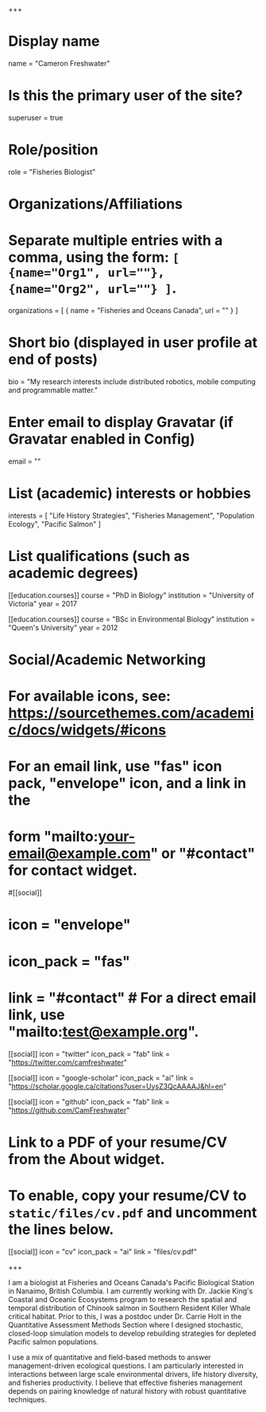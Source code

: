 +++
# Display name
name = "Cameron Freshwater"

# Is this the primary user of the site?
superuser = true

# Role/position
role = "Fisheries Biologist"

# Organizations/Affiliations
#   Separate multiple entries with a comma, using the form: `[ {name="Org1", url=""}, {name="Org2", url=""} ]`.
organizations = [ { name = "Fisheries and Oceans Canada", url = "" } ]

# Short bio (displayed in user profile at end of posts)
bio = "My research interests include distributed robotics, mobile computing and programmable matter."

# Enter email to display Gravatar (if Gravatar enabled in Config)
email = ""

# List (academic) interests or hobbies
interests = [
  "Life History Strategies",
  "Fisheries Management",
  "Population Ecology",
  "Pacific Salmon"
]

# List qualifications (such as academic degrees)
[[education.courses]]
  course = "PhD in Biology"
  institution = "University of Victoria"
  year = 2017

[[education.courses]]
  course = "BSc in Environmental Biology"
  institution = "Queen's University"
  year = 2012

# Social/Academic Networking
# For available icons, see: https://sourcethemes.com/academic/docs/widgets/#icons
#   For an email link, use "fas" icon pack, "envelope" icon, and a link in the
#   form "mailto:your-email@example.com" or "#contact" for contact widget.

#[[social]]
# icon = "envelope"
#  icon_pack = "fas"
# link = "#contact"  # For a direct email link, use "mailto:test@example.org".

[[social]]
  icon = "twitter"
  icon_pack = "fab"
  link = "https://twitter.com/camfreshwater"

[[social]]
  icon = "google-scholar"
  icon_pack = "ai"
  link = "https://scholar.google.ca/citations?user=UysZ3QcAAAAJ&hl=en"

[[social]]
  icon = "github"
  icon_pack = "fab"
  link = "https://github.com/CamFreshwater"

# Link to a PDF of your resume/CV from the About widget.
# To enable, copy your resume/CV to `static/files/cv.pdf` and uncomment the lines below.
[[social]]
  icon = "cv"
  icon_pack = "ai"
  link = "files/cv.pdf"

+++

I am a biologist at Fisheries and Oceans Canada's Pacific Biological Station in Nanaimo, British Columbia. I am currently working with Dr. Jackie King's Coastal and Oceanic Ecosystems program to research the spatial and temporal distribution of Chinook salmon in Southern Resident Killer Whale critical habitat. Prior to this, I was a postdoc under Dr. Carrie Holt in the Quantitative Assessment Methods Section where I designed stochastic, closed-loop simulation models to develop rebuilding strategies for depleted Pacific salmon populations.

I use a mix of quantitative and field-based methods to answer management-driven ecological questions. I am particularly interested in interactions between large scale environmental drivers, life history diversity, and fisheries productivity. I believe that effective fisheries management depends on pairing knowledge of natural history with robust quantitative techniques.

